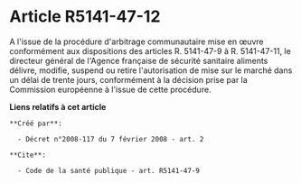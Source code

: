 # Article R5141-47-12

A l'issue de la procédure d'arbitrage communautaire mise en œuvre conformément aux dispositions des articles R. 5141-47-9 à
R. 5141-47-11, le directeur général de l'Agence française de sécurité sanitaire aliments délivre, modifie, suspend ou retire
l'autorisation de mise sur le marché dans un délai de trente jours, conformément à la décision prise par la Commission
européenne à l'issue de cette procédure.

**Liens relatifs à cet article**

	**Créé par**:

	  - Décret n°2008-117 du 7 février 2008 - art. 2

	**Cite**:

	  - Code de la santé publique - art. R5141-47-9
